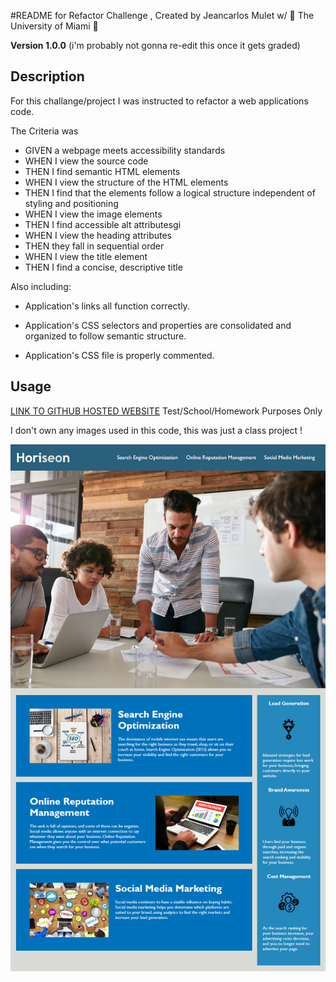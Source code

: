 #README for Refactor Challenge , Created by Jeancarlos Mulet w/  🙌 The University of Miami 🙌

**Version 1.0.0** 
(<lolfunnytext>i'm probably not gonna re-edit this once it gets graded</lolfunnytext>)

## Description 
For this challange/project I was instructed to refactor a web applications code.

The Criteria was

* GIVEN a webpage meets accessibility standards
* WHEN I view the source code
* THEN I find semantic HTML elements
* WHEN I view the structure of the HTML elements
* THEN I find that the elements follow a logical structure independent of styling and positioning
* WHEN I view the image elements
* THEN I find accessible alt attributesgi
* WHEN I view the heading attributes
* THEN they fall in sequential order
* WHEN I view the title element
* THEN I find a concise, descriptive title

Also including: 

- Application's links all function correctly.

- Application's CSS selectors and properties are consolidated and organized to follow semantic structure.

- Application's CSS file is properly commented.



## Usage 
 [LINK TO GITHUB HOSTED WEBSITE](https://jclos305.github.io/Code-Refactor/) 
Test/School/Homework Purposes Only

I don't own any images used in this code, this was just a class project !

<img src="assets\images\01-html-css-git-homework-demo.png">









